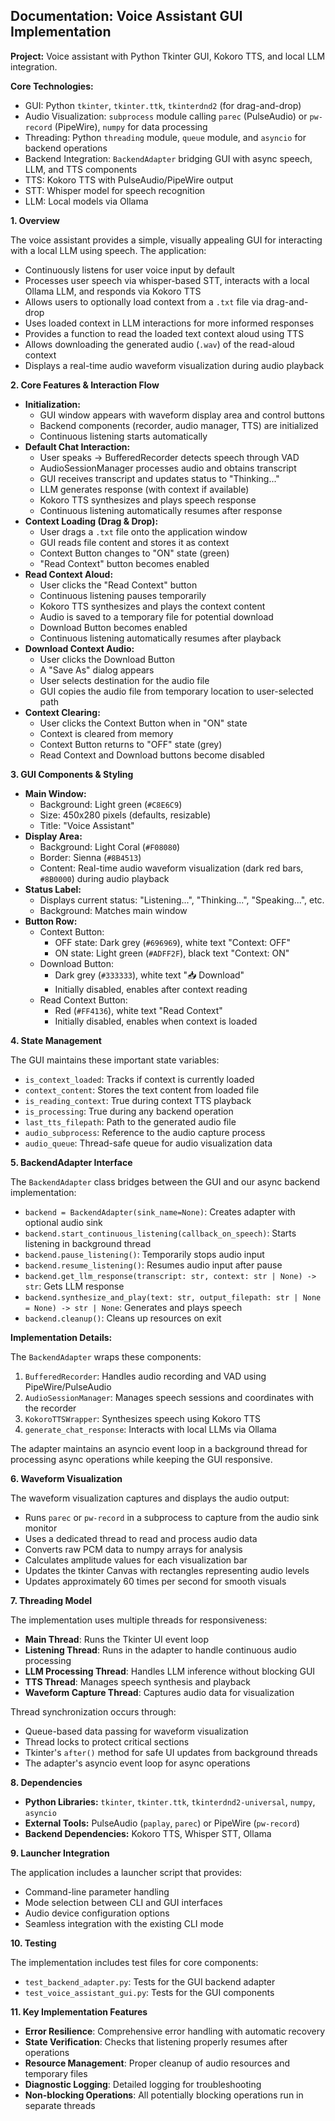 ## Documentation: Voice Assistant GUI Implementation

**Project:** Voice assistant with Python Tkinter GUI, Kokoro TTS, and local LLM integration.

**Core Technologies:**
*   GUI: Python `tkinter`, `tkinter.ttk`, `tkinterdnd2` (for drag-and-drop)
*   Audio Visualization: `subprocess` module calling `parec` (PulseAudio) or `pw-record` (PipeWire), `numpy` for data processing
*   Threading: Python `threading` module, `queue` module, and `asyncio` for backend operations
*   Backend Integration: `BackendAdapter` bridging GUI with async speech, LLM, and TTS components
*   TTS: Kokoro TTS with PulseAudio/PipeWire output
*   STT: Whisper model for speech recognition
*   LLM: Local models via Ollama

**1. Overview**

The voice assistant provides a simple, visually appealing GUI for interacting with a local LLM using speech. The application:
*   Continuously listens for user voice input by default
*   Processes user speech via whisper-based STT, interacts with a local Ollama LLM, and responds via Kokoro TTS
*   Allows users to optionally load context from a `.txt` file via drag-and-drop
*   Uses loaded context in LLM interactions for more informed responses
*   Provides a function to read the loaded text context aloud using TTS
*   Allows downloading the generated audio (`.wav`) of the read-aloud context
*   Displays a real-time audio waveform visualization during audio playback

**2. Core Features & Interaction Flow**

*   **Initialization:**
    *   GUI window appears with waveform display area and control buttons
    *   Backend components (recorder, audio manager, TTS) are initialized
    *   Continuous listening starts automatically
*   **Default Chat Interaction:**
    *   User speaks → BufferedRecorder detects speech through VAD
    *   AudioSessionManager processes audio and obtains transcript
    *   GUI receives transcript and updates status to "Thinking..."
    *   LLM generates response (with context if available)
    *   Kokoro TTS synthesizes and plays speech response
    *   Continuous listening automatically resumes after response
*   **Context Loading (Drag & Drop):**
    *   User drags a `.txt` file onto the application window
    *   GUI reads file content and stores it as context
    *   Context Button changes to "ON" state (green)
    *   "Read Context" button becomes enabled
*   **Read Context Aloud:**
    *   User clicks the "Read Context" button
    *   Continuous listening pauses temporarily
    *   Kokoro TTS synthesizes and plays the context content
    *   Audio is saved to a temporary file for potential download
    *   Download Button becomes enabled
    *   Continuous listening automatically resumes after playback
*   **Download Context Audio:**
    *   User clicks the Download Button
    *   A "Save As" dialog appears
    *   User selects destination for the audio file
    *   GUI copies the audio file from temporary location to user-selected path
*   **Context Clearing:**
    *   User clicks the Context Button when in "ON" state
    *   Context is cleared from memory
    *   Context Button returns to "OFF" state (grey)
    *   Read Context and Download buttons become disabled

**3. GUI Components & Styling**

*   **Main Window:**
    *   Background: Light green (`#C8E6C9`)
    *   Size: 450x280 pixels (defaults, resizable)
    *   Title: "Voice Assistant"
*   **Display Area:**
    *   Background: Light Coral (`#F08080`)
    *   Border: Sienna (`#8B4513`)
    *   Content: Real-time audio waveform visualization (dark red bars, `#8B0000`) during audio playback
*   **Status Label:**
    *   Displays current status: "Listening...", "Thinking...", "Speaking...", etc.
    *   Background: Matches main window
*   **Button Row:**
    *   Context Button:
        *   OFF state: Dark grey (`#696969`), white text "Context: OFF"
        *   ON state: Light green (`#ADFF2F`), black text "Context: ON"
    *   Download Button:
        *   Dark grey (`#333333`), white text "📥 Download"
        *   Initially disabled, enables after context reading
    *   Read Context Button:
        *   Red (`#FF4136`), white text "Read Context"
        *   Initially disabled, enables when context is loaded

**4. State Management**

The GUI maintains these important state variables:
*   `is_context_loaded`: Tracks if context is currently loaded
*   `context_content`: Stores the text content from loaded file
*   `is_reading_context`: True during context TTS playback
*   `is_processing`: True during any backend operation
*   `last_tts_filepath`: Path to the generated audio file
*   `audio_subprocess`: Reference to the audio capture process
*   `audio_queue`: Thread-safe queue for audio visualization data

**5. BackendAdapter Interface**

The `BackendAdapter` class bridges between the GUI and our async backend implementation:

*   `backend = BackendAdapter(sink_name=None)`: Creates adapter with optional audio sink
*   `backend.start_continuous_listening(callback_on_speech)`: Starts listening in background thread
*   `backend.pause_listening()`: Temporarily stops audio input
*   `backend.resume_listening()`: Resumes audio input after pause
*   `backend.get_llm_response(transcript: str, context: str | None) -> str`: Gets LLM response
*   `backend.synthesize_and_play(text: str, output_filepath: str | None = None) -> str | None`: Generates and plays speech
*   `backend.cleanup()`: Cleans up resources on exit

**Implementation Details:**

The `BackendAdapter` wraps these components:
1. `BufferedRecorder`: Handles audio recording and VAD using PipeWire/PulseAudio
2. `AudioSessionManager`: Manages speech sessions and coordinates with the recorder
3. `KokoroTTSWrapper`: Synthesizes speech using Kokoro TTS
4. `generate_chat_response`: Interacts with local LLMs via Ollama

The adapter maintains an asyncio event loop in a background thread for processing async operations while keeping the GUI responsive.

**6. Waveform Visualization**

The waveform visualization captures and displays the audio output:

*   Runs `parec` or `pw-record` in a subprocess to capture from the audio sink monitor
*   Uses a dedicated thread to read and process audio data
*   Converts raw PCM data to numpy arrays for analysis
*   Calculates amplitude values for each visualization bar
*   Updates the tkinter Canvas with rectangles representing audio levels
*   Updates approximately 60 times per second for smooth visuals

**7. Threading Model**

The implementation uses multiple threads for responsiveness:

*   **Main Thread**: Runs the Tkinter UI event loop
*   **Listening Thread**: Runs in the adapter to handle continuous audio processing
*   **LLM Processing Thread**: Handles LLM inference without blocking GUI
*   **TTS Thread**: Manages speech synthesis and playback
*   **Waveform Capture Thread**: Captures audio data for visualization

Thread synchronization occurs through:
*   Queue-based data passing for waveform visualization
*   Thread locks to protect critical sections
*   Tkinter's `after()` method for safe UI updates from background threads
*   The adapter's asyncio event loop for async operations

**8. Dependencies**

*   **Python Libraries:** `tkinter`, `tkinter.ttk`, `tkinterdnd2-universal`, `numpy`, `asyncio`
*   **External Tools:** PulseAudio (`paplay`, `parec`) or PipeWire (`pw-record`)
*   **Backend Dependencies:** Kokoro TTS, Whisper STT, Ollama

**9. Launcher Integration**

The application includes a launcher script that provides:
*   Command-line parameter handling
*   Mode selection between CLI and GUI interfaces
*   Audio device configuration options
*   Seamless integration with the existing CLI mode

**10. Testing**

The implementation includes test files for core components:
*   `test_backend_adapter.py`: Tests for the GUI backend adapter
*   `test_voice_assistant_gui.py`: Tests for the GUI components

**11. Key Implementation Features**

*   **Error Resilience**: Comprehensive error handling with automatic recovery
*   **State Verification**: Checks that listening properly resumes after operations
*   **Resource Management**: Proper cleanup of audio resources and temporary files
*   **Diagnostic Logging**: Detailed logging for troubleshooting
*   **Non-blocking Operations**: All potentially blocking operations run in separate threads